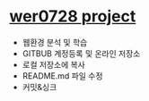 # [wer0728 project](http://wer0728.github.io)

- 웹환경 분석 및 학습
- GITBUB 계정등록 및 온라인 저장소
- 로컬 저장소에 복사
- README.md 파일 수정
- 커밋&싱크



